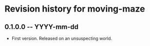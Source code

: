 # Revision history for moving-maze

## 0.1.0.0 -- YYYY-mm-dd

* First version. Released on an unsuspecting world.
